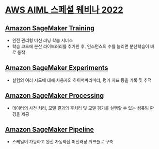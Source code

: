 # [AWS AIML 스페셜 웨비나 2022](https://www.youtube.com/playlist?list=PLORxAVAC5fUULZBkbSE--PSY6bywP7gyr)

## [Amazon SageMaker Training](./training/README.md)
- 완전 관리형 머신 러닝 학습 서비스
- 학습 코드에 분산 라이브러리를 추가한 후, 인스턴스의 수를 늘리면 분산학습이 바로 동작

## [Amazon SageMaker Experiments](./experiments/README.md)
- 실험의 여러 시도에 대해 사용자의 하이퍼파라미터, 평가 지표 등을 기록 및 추적

## [Amazon SageMaker Processing](./processing/README.md)
- 데이터의 사전 처리, 모델 결과의 후처리 및 모델 평가를 실행할 수 있는 컴퓨팅 환경을 제공

## [Amazon SageMaker Pipeline](./pipeline/README.md)
- 스케일이 가능하고 완전 자동화된 머신러닝 워크플로 구축